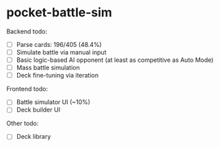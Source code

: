 # pocket-battle-sim

Backend todo:

- [ ] Parse cards: 196/405 (48.4%)
- [ ] Simulate battle via manual input
- [ ] Basic logic-based AI opponent (at least as competitive as Auto Mode)
- [ ] Mass battle simulation
- [ ] Deck fine-tuning via iteration

Frontend todo:

- [ ] Battle simulator UI (~10%)
- [ ] Deck builder UI

Other todo:

- [ ] Deck library
